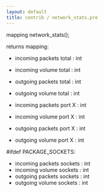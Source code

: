 ```yaml
---
layout: default
title: contrib / network_stats.pre
---
```


mapping network_stats();

returns mapping:

- incoming packets total : int
- incoming volume total : int
- outgoing packets total : int
- outgoing volume total : int

- incoming packets port X : int
- incoming volume port X : int
- outgoing packets port X : int
- outgoing volume port X : int

#ifdef PACKAGE_SOCKETS:

- incoming packets sockets : int
- incoming volume sockets : int
- outgoing packets sockets : int
- outgoing volume sockets : int
